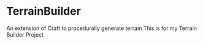# TerrainBuilder
An extension of Craft to procedurally generate terrain
This is for my Terrain Builder Project 

